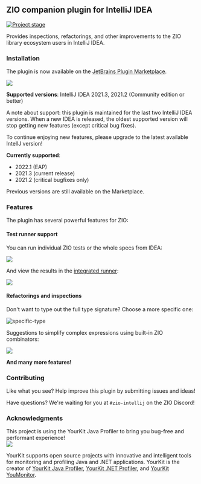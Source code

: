 ## ZIO companion plugin for IntelliJ IDEA

[![Project stage][Stage]][Stage-Page]

Provides inspections, refactorings, and other improvements to the ZIO library ecosystem users in IntelliJ IDEA.

### Installation

The plugin is now available on the [JetBrains Plugin Marketplace](https://plugins.jetbrains.com/plugin/13820-zio-for-intellij).

<img src="https://user-images.githubusercontent.com/601206/79748708-89a48080-8316-11ea-95a3-3542dab04684.png" />

**Supported versions**: IntelliJ IDEA 2021.3, 2021.2 (Community edition or better)

A note about support: this plugin is maintained for the last two IntelliJ IDEA versions. When a new IDEA is released, the oldest supported version will stop getting new features (except critical bug fixes).

To continue enjoying new features, please upgrade to the latest available IntellJ version!

**Currently supported**:
 * 2022.1 (EAP)
 * 2021.3 (current release)
 * 2021.2 (critical bugfixes only)

Previous versions are still available on the Marketplace.

### Features

The plugin has several powerful features for ZIO:

#### Test runner support

You can run individual ZIO tests or the whole specs from IDEA:

<img src="https://user-images.githubusercontent.com/601206/79748798-af318a00-8316-11ea-818d-5f266aa52ffe.png" />

And view the results in the [integrated runner](https://plugins.jetbrains.com/plugin/13820-zio-for-intellij/zio-test-runner):

<img src="https://user-images.githubusercontent.com/601206/79748960-fb7cca00-8316-11ea-8e4a-e080de4bdf1c.png" />

#### Refactorings and inspections

Don't want to type out the full type signature? Choose a more specific one:

![specific-type](https://user-images.githubusercontent.com/601206/74927065-a0def480-53df-11ea-934a-f74aebaf2c54.gif)

Suggestions to simplify complex expressions using built-in ZIO combinators:

![](https://user-images.githubusercontent.com/601206/74927181-d08dfc80-53df-11ea-922d-15bbe471f736.gif)

**And many more features!**

### Contributing

Like what you see? Help improve this plugin by submitting issues and ideas!

Have questions? We're waiting for you at `#zio-intellij` on the ZIO Discord!

### Acknowledgments

This project is using the YourKit Java Profiler to bring you bug-free and performant experience!  
![](https://www.yourkit.com/images/yklogo.png) 

YourKit supports open source projects with innovative and intelligent tools for monitoring and profiling Java and .NET applications.
YourKit is the creator of [YourKit Java Profiler](https://www.yourkit.com/java/profiler/), [YourKit .NET Profiler](https://www.yourkit.com/.net/profiler/),
and [YourKit YouMonitor](https://www.yourkit.com/youmonitor/).

[Stage]: https://img.shields.io/badge/Project%20Stage-Production%20Ready-brightgreen.svg
[Stage-Page]: https://github.com/zio/zio/wiki/Project-Stages
